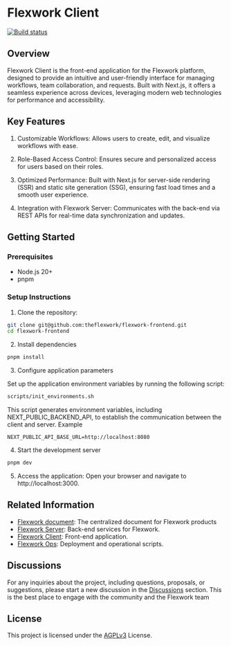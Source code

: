 # Flexwork Client

[![Build status](https://github.com/theflexwork/flexwork-frontend/actions/workflows/node.js.yml/badge.svg)](https://github.com/theflexwork/flexwork-frontend/actions/workflows/node.js.yml)

## Overview

Flexwork Client is the front-end application for the Flexwork platform, designed to provide an intuitive and user-friendly interface for managing workflows, team collaboration, and requests. Built with Next.js, it offers a seamless experience across devices, leveraging modern web technologies for performance and accessibility.

## Key Features

1. Customizable Workflows: Allows users to create, edit, and visualize workflows with ease.

2. Role-Based Access Control: Ensures secure and personalized access for users based on their roles.

3. Optimized Performance: Built with Next.js for server-side rendering (SSR) and static site generation (SSG), ensuring fast load times and a smooth user experience.

4. Integration with Flexwork Server: Communicates with the back-end via REST APIs for real-time data synchronization and updates.

## Getting Started

### Prerequisites

- Node.js 20+
- pnpm

### Setup Instructions

1. Clone the repository:

```bash
git clone git@github.com:theflexwork/flexwork-frontend.git
cd flexwork-frontend
```

2. Install dependencies

```bash
pnpm install
```

3. Configure application parameters

Set up the application environment variables by running the following script:

```bash
scripts/init_environments.sh
```

This script generates environment variables, including NEXT_PUBLIC_BACKEND_API, to establish the communication between the client and server. Example

```
NEXT_PUBLIC_API_BASE_URL=http://localhost:8080
```

4. Start the development server

```bash
pnpm dev
```

5. Access the application:
   Open your browser and navigate to http://localhost:3000.

## Related Information

- [Flexwork document](https://theflexwork.github.io/flexwork-docs): The centralized document for Flexwork products
- [Flexwork Server](https://github.com/theflexwork/flexwork-server): Back-end services for Flexwork.
- [Flexwork Client](https://github.com/theflexwork/flexwork-frontend): Front-end application.
- [Flexwork Ops](https://github.com/theflexwork/flexwork-ops): Deployment and operational scripts.

## Discussions

For any inquiries about the project, including questions, proposals, or suggestions, please start a new discussion in the [Discussions](https://github.com/theflexwork/flexwork-frontend/discussions) section. This is the best place to engage with the community and the Flexwork team

## License

This project is licensed under the [AGPLv3](LICENSE) License.

